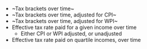 - ~Tax brackets over time~
- ~Tax brackets over time, adjusted for CPI~
- ~Tax brackets over time, adjusted for WPI~
- Effective tax rate paid for a given income over time
    - Either CPI or WPI adjusted, or unadjusted
- Effective tax rate paid on quartile incomes, over time
